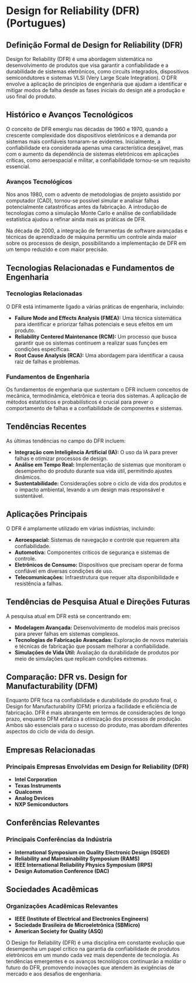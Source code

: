 # Design for Reliability (DFR) (Portugues)

## Definição Formal de Design for Reliability (DFR)

Design for Reliability (DFR) é uma abordagem sistemática no desenvolvimento de produtos que visa garantir a confiabilidade e a durabilidade de sistemas eletrônicos, como circuits integrados, dispositivos semicondutores e sistemas VLSI (Very Large Scale Integration). O DFR envolve a aplicação de princípios de engenharia que ajudam a identificar e mitigar modos de falha desde as fases iniciais do design até a produção e uso final do produto. 

## Histórico e Avanços Tecnológicos

O conceito de DFR emergiu nas décadas de 1960 e 1970, quando a crescente complexidade dos dispositivos eletrônicos e a demanda por sistemas mais confiáveis tornaram-se evidentes. Inicialmente, a confiabilidade era considerada apenas uma característica desejável, mas com o aumento da dependência de sistemas eletrônicos em aplicações críticas, como aeroespacial e militar, a confiabilidade tornou-se um requisito essencial.

### Avanços Tecnológicos

Nos anos 1980, com o advento de metodologias de projeto assistido por computador (CAD), tornou-se possível simular e analisar falhas potencialmente catastróficas antes da fabricação. A introdução de tecnologias como a simulação Monte Carlo e análise de confiabilidade estatística ajudou a refinar ainda mais as práticas de DFR. 

Na década de 2000, a integração de ferramentas de software avançadas e técnicas de aprendizado de máquina permitiu um controle ainda maior sobre os processos de design, possibilitando a implementação de DFR em um tempo reduzido e com maior precisão.

## Tecnologias Relacionadas e Fundamentos de Engenharia

### Tecnologias Relacionadas

O DFR está intimamente ligado a várias práticas de engenharia, incluindo:

- **Failure Mode and Effects Analysis (FMEA):** Uma técnica sistemática para identificar e priorizar falhas potenciais e seus efeitos em um produto.
- **Reliability Centered Maintenance (RCM):** Um processo que busca garantir que os sistemas continuem a realizar suas funções em condições específicas.
- **Root Cause Analysis (RCA):** Uma abordagem para identificar a causa raiz de falhas e problemas.

### Fundamentos de Engenharia

Os fundamentos de engenharia que sustentam o DFR incluem conceitos de mecânica, termodinâmica, eletrônica e teoria dos sistemas. A aplicação de métodos estatísticos e probabilísticos é crucial para prever o comportamento de falhas e a confiabilidade de componentes e sistemas.

## Tendências Recentes

As últimas tendências no campo do DFR incluem:

- **Integração com Inteligência Artificial (IA):** O uso da IA para prever falhas e otimizar processos de design.
- **Análise em Tempo Real:** Implementação de sistemas que monitoram o desempenho do produto durante sua vida útil, permitindo ajustes dinâmicos.
- **Sustentabilidade:** Considerações sobre o ciclo de vida dos produtos e o impacto ambiental, levando a um design mais responsável e sustentável.

## Aplicações Principais

O DFR é amplamente utilizado em várias indústrias, incluindo:

- **Aeroespacial:** Sistemas de navegação e controle que requerem alta confiabilidade.
- **Automotiva:** Componentes críticos de segurança e sistemas de controle.
- **Eletrônicos de Consumo:** Dispositivos que precisam operar de forma confiável em diversas condições de uso.
- **Telecomunicações:** Infraestrutura que requer alta disponibilidade e resistência a falhas.

## Tendências de Pesquisa Atual e Direções Futuras

A pesquisa atual em DFR está se concentrando em:

- **Modelagem Avançada:** Desenvolvimento de modelos mais precisos para prever falhas em sistemas complexos.
- **Tecnologias de Fabricação Avançadas:** Exploração de novos materiais e técnicas de fabricação que possam melhorar a confiabilidade.
- **Simulações de Vida Útil:** Avaliação da durabilidade de produtos por meio de simulações que replicam condições extremas.

## Comparação: DFR vs. Design for Manufacturability (DFM)

Enquanto DFR foca na confiabilidade e durabilidade do produto final, o Design for Manufacturability (DFM) prioriza a facilidade e eficiência de fabricação. DFR é mais abrangente em termos de considerações de longo prazo, enquanto DFM enfatiza a otimização dos processos de produção. Ambos são essenciais para o sucesso do produto, mas abordam diferentes aspectos do ciclo de vida do design.

## Empresas Relacionadas

### Principais Empresas Envolvidas em Design for Reliability (DFR)

- **Intel Corporation**
- **Texas Instruments**
- **Qualcomm**
- **Analog Devices**
- **NXP Semiconductors**

## Conferências Relevantes

### Principais Conferências da Indústria

- **International Symposium on Quality Electronic Design (ISQED)**
- **Reliability and Maintainability Symposium (RAMS)**
- **IEEE International Reliability Physics Symposium (IRPS)**
- **Design Automation Conference (DAC)**

## Sociedades Acadêmicas

### Organizações Acadêmicas Relevantes

- **IEEE (Institute of Electrical and Electronics Engineers)**
- **Sociedade Brasileira de Microeletrônica (SBMicro)**
- **American Society for Quality (ASQ)**

O Design for Reliability (DFR) é uma disciplina em constante evolução que desempenha um papel crítico na garantia da confiabilidade de produtos eletrônicos em um mundo cada vez mais dependente de tecnologia. As tendências emergentes e os avanços tecnológicos continuarão a moldar o futuro do DFR, promovendo inovações que atendem às exigências de mercado e aos desafios de engenharia.